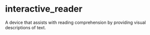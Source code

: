 # interactive_reader
A device that assists with reading comprehension by providing visual descriptions of text.
